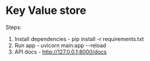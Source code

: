 # Key Value store

Steps:
1. Install dependencies - pip install -r requirements.txt
2. Run app - uvicorn main:app --reload    
3. API docs - http://127.0.0.1:8000/docs